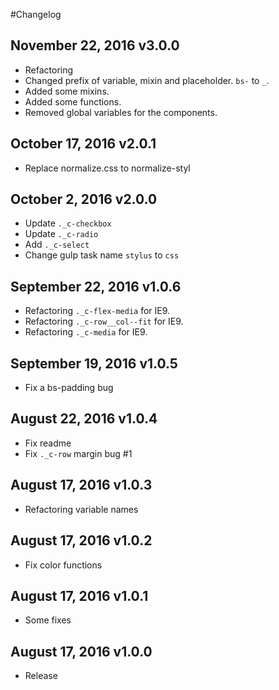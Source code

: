 #Changelog

## November 22, 2016 v3.0.0
* Refactoring
* Changed prefix of variable, mixin and placeholder. `bs-` to `_`.
* Added some mixins.
* Added some functions.
* Removed global variables for the components.

## October 17, 2016 v2.0.1
* Replace normalize.css to normalize-styl

## October 2, 2016 v2.0.0
* Update `._c-checkbox`
* Update `._c-radio`
* Add `._c-select`
* Change gulp task name `stylus` to `css`

## September 22, 2016 v1.0.6
* Refactoring `._c-flex-media` for IE9.
* Refactoring `._c-row__col--fit` for IE9.
* Refactoring `._c-media` for IE9.

## September 19, 2016 v1.0.5
* Fix a bs-padding bug

## August 22, 2016 v1.0.4
* Fix readme
* Fix `._c-row` margin bug #1

## August 17, 2016 v1.0.3
* Refactoring variable names

## August 17, 2016 v1.0.2
* Fix color functions

## August 17, 2016 v1.0.1
* Some fixes

## August 17, 2016 v1.0.0
* Release
